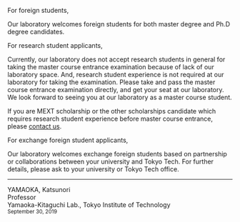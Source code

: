 For foreign students,

Our laboratory welcomes foreign students for both master degree and Ph.D degree candidates.

For research student applicants,

Currently, our laboratory does not accept research students in general
for taking the master course entrance examination because of lack of our
laboratory space. And, research student experience is not required at
our laboratory for taking the examination. Please take and pass the
master course entrance examination directly, and get your seat at our
laboratory. We look forward to seeing you at our laboratory as a master
course student.

If you are MEXT scholarship or the other scholarships candidate which
requires research student experience before master course entrance,
please [contact us](/members).

For exchange foreign student applicants,

Our laboratory welcomes exchange foreign students based on partnership
or collaborations between your university and Tokyo Tech. For further
details, please ask to your university or Tokyo Tech office.

---

YAMAOKA, Katsunori  
Professor  
Yamaoka-Kitaguchi Lab., Tokyo Institute of Technology  
<small>September 30, 2019</small>
